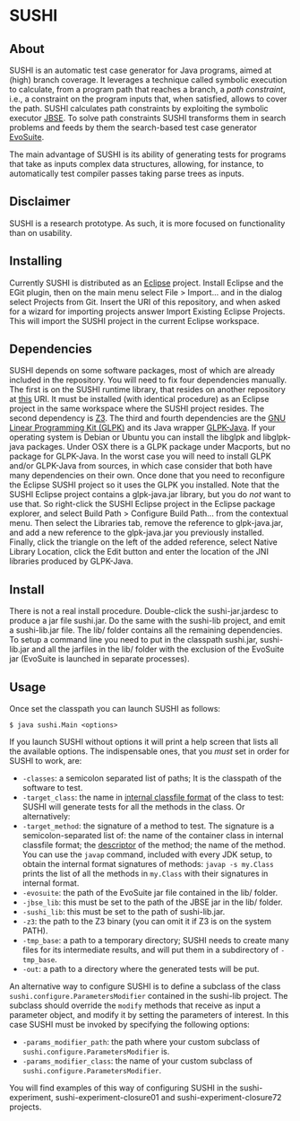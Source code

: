 # SUSHI

## About

SUSHI is an automatic test case generator for Java programs, aimed at (high) branch coverage. It leverages a technique called 
symbolic execution to calculate, from a program path that reaches a branch, a *path constraint*, i.e., a constraint on the 
program inputs that, when satisfied, allows to cover the path. SUSHI calculates path constraints by exploiting the symbolic 
executor [JBSE](http://pietrobraione.github.io/jbse/). To solve path constraints SUSHI transforms them in search problems 
and feeds by them the search-based test case generator [EvoSuite](http://www.evosuite.org/).

The main advantage of SUSHI is its ability of generating tests for programs that take as inputs complex data structures, 
allowing, for instance, to automatically test compiler passes taking parse trees as inputs.

## Disclaimer

SUSHI is a research prototype. As such, it is more focused on functionality than on usability.

## Installing

Currently SUSHI is distributed as an [Eclipse](http://www.eclipse.org/) project. Install Eclipse and the EGit plugin, 
then on the main menu select File > Import... and in the dialog select Projects from Git. Insert the URI of this 
repository, and when asked for a wizard for importing projects answer Import Existing Eclipse Projects. This will import
the SUSHI project in the current Eclipse workspace.

## Dependencies

SUSHI depends on some software packages, most of which are already included in the repository. You will need to fix four
dependencies manually. The first is on the SUSHI runtime library, that resides on another repository at 
[this](https://github.com/pietrobraione/sushi-lib) URI. It must be installed (with identical procedure) as an Eclipse project 
in the same workspace where the SUSHI project resides. The second dependency is [Z3](https://github.com/Z3Prover/z3). The third and fourth 
dependencies are the [GNU Linear Programming Kit (GLPK)](https://www.gnu.org/software/glpk/) and its Java wrapper 
[GLPK-Java](http://glpk-java.sourceforge.net/). If your operating system is Debian or Ubuntu you can install the libglpk 
and libglpk-java packages. Under OSX there is a GLPK package under Macports, but no package for GLPK-Java.
In the worst case you will need to install GLPK and/or GLPK-Java from sources, in which case consider that both have many
dependencies on their own. Once done that you need to reconfigure the Eclipse SUSHI project so it uses the GLPK you installed.
Note that the SUSHI Eclipse project contains a glpk-java.jar library, but you do *not* want to use that. So right-click the 
SUSHI Eclipse project in the Eclipse package explorer, and select Build Path > Configure Build Path... from the contextual menu.
Then select the Libraries tab, remove the reference to glpk-java.jar, and add a new reference to the glpk-java.jar you previously 
installed. Finally, click the triangle on the left of the added reference, select Native Library Location, click the Edit button 
and enter the location of the JNI libraries produced by GLPK-Java.

## Install

There is not a real install procedure. Double-click the sushi-jar.jardesc to produce a jar file sushi.jar. Do the same with the
sushi-lib project, and emit a sushi-lib.jar file. The lib/ folder contains all the remaining dependencies. To setup a command line 
you need to put in the classpath sushi.jar, sushi-lib.jar and all the jarfiles in the lib/ folder with the exclusion of the 
EvoSuite jar (EvoSuite is launched in separate processes). 

## Usage

Once set the classpath you can launch SUSHI as follows:

    $ java sushi.Main <options>
    
If you launch SUSHI without options it will print a help screen that lists all the available options. The indispensable ones, that you *must* set in order for SUSHI to work, are:

* `-classes`: a semicolon separated list of paths; It is the classpath of the software to test.
* `-target_class`: the name in [internal classfile format](http://docs.oracle.com/javase/specs/jvms/se6/html/ClassFile.doc.html#14757) of the class to test: SUSHI will generate tests for all the methods in the class. Or alternatively:
* `-target_method`: the signature of a method to test. The signature is a semicolon-separated list of: the name of the container class in internal classfile format; the [descriptor](http://docs.oracle.com/javase/specs/jvms/se6/html/ClassFile.doc.html#1169) of the method; the name of the method. You can use the `javap` command, included with every JDK setup, to obtain the internal format signatures of methods: `javap -s my.Class` prints the list of all the methods in `my.Class` with their signatures in internal format.
* `-evosuite`: the path of the EvoSuite jar file contained in the lib/ folder.
* `-jbse_lib`: this must be set to the path of the JBSE jar in the lib/ folder.
* `-sushi_lib`: this must be set to the path of sushi-lib.jar.
* `-z3`:  the path to the Z3 binary (you can omit it if Z3 is on the system PATH).
* `-tmp_base`: a path to a temporary directory; SUSHI needs to create many files for its intermediate results, and 
will put them in a subdirectory of `-tmp_base`.
* `-out`: a path to a directory where the generated tests will be put.

An alternative way to configure SUSHI is to define a subclass of the class `sushi.configure.ParametersModifier` contained 
in the sushi-lib project. The subclass should override the `modify` methods that receive as input a  parameter object, and modify it
by setting the parameters of interest. In this case SUSHI must be invoked by specifying the following options:

* `-params_modifier_path`: the path where your custom subclass of  `sushi.configure.ParametersModifier` is.
* `-params_modifier_class`: the name of your custom subclass of  `sushi.configure.ParametersModifier`.

You will find examples of this way of configuring SUSHI in the sushi-experiment, sushi-experiment-closure01 and sushi-experiment-closure72 projects.